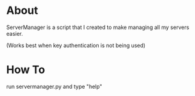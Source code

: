 About
=====

ServerManager is a script that I created to make managing all my servers easier.


(Works best when key authentication is not being used)

How To
======

run servermanager.py and type "help"

